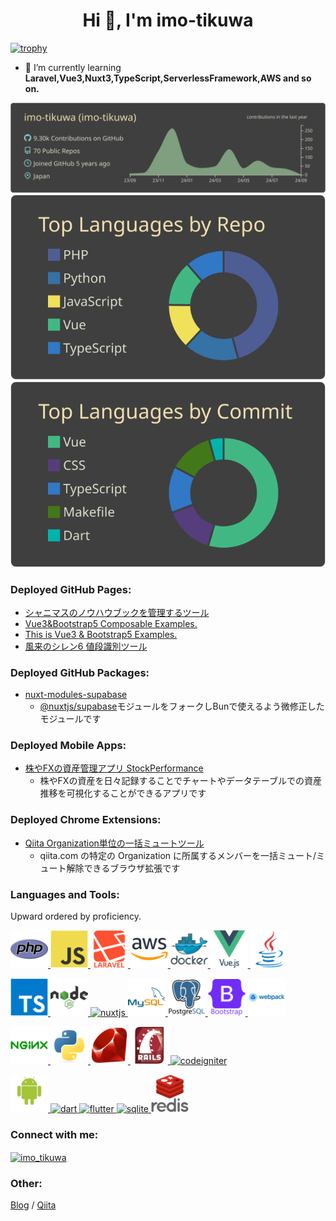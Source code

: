 <h1 align="center">Hi 👋, I'm imo-tikuwa</h1>

[![trophy](https://github-profile-trophy.vercel.app/?username=imo-tikuwa&margin-w=10&margin-h=10&theme=gruvbox&no-frame=true&column=3)](https://github.com/ryo-ma/github-profile-trophy)

- 🌱 I’m currently learning **Laravel,Vue3,Nuxt3,TypeScript,ServerlessFramework,AWS and so on.**

[![](https://raw.githubusercontent.com/imo-tikuwa/imo-tikuwa/master/profile-summary-card-output/zenburn/0-profile-details.svg)](https://github.com/vn7n24fzkq/github-profile-summary-cards)
[![](https://raw.githubusercontent.com/imo-tikuwa/imo-tikuwa/master/profile-summary-card-output/zenburn/1-repos-per-language.svg)](https://github.com/vn7n24fzkq/github-profile-summary-cards) [![](https://raw.githubusercontent.com/imo-tikuwa/imo-tikuwa/master/profile-summary-card-output/zenburn/2-most-commit-language.svg)](https://github.com/vn7n24fzkq/github-profile-summary-cards)

<h3 align="left">Deployed GitHub Pages:</h3>

- [シャニマスのノウハウブックを管理するツール](https://imo-tikuwa.github.io/shinycolors-step-knowhow-manager-site/)
- [Vue3&Bootstrap5 Composable Examples.](https://imo-tikuwa.github.io/vue3-bootstrap5-composables/)
- [This is Vue3 & Bootstrap5 Examples.](https://imo-tikuwa.github.io/vue3-plugin-dev-study-used-demo/)
- [風来のシレン6 値段識別ツール](https://imo-tikuwa.github.io/shiren6-price-helper-site/)

<h3 align="left">Deployed GitHub Packages:</h3>

- [nuxt-modules-supabase](https://github.com/imo-tikuwa/nuxt-modules-supabase/pkgs/npm/nuxt-modules-supabase)
  - [@nuxtjs/supabase](https://supabase.nuxtjs.org/)モジュールをフォークしBunで使えるよう微修正したモジュールです

<h3 align="left">Deployed Mobile Apps:</h3>

- [株やFXの資産管理アプリ StockPerformance](https://play.google.com/store/apps/details?id=com.imo_tikuwa.stock_performance_flutter&pli=1)
  - 株やFXの資産を日々記録することでチャートやデータテーブルでの資産推移を可視化することができるアプリです

<h3 align="left">Deployed Chrome Extensions:</h3>

- [Qiita Organization単位の一括ミュートツール](https://chromewebstore.google.com/detail/eomgfbdbchnggnndnnlmpnbefddkfihp?hl=ja&authuser=0)
  - qiita.com の特定の Organization に所属するメンバーを一括ミュート/ミュート解除できるブラウザ拡張です

<h3 align="left">Languages and Tools:</h3>
<p align="left">Upward ordered by proficiency.</p>
<p align="left">
  <a href="https://www.php.net" target="_blank" rel="noreferrer">
    <img src="https://raw.githubusercontent.com/devicons/devicon/master/icons/php/php-original.svg" alt="php" width="60" height="60"/>
  </a>
  <a href="https://developer.mozilla.org/en-US/docs/Web/JavaScript" target="_blank" rel="noreferrer">
    <img src="https://raw.githubusercontent.com/devicons/devicon/master/icons/javascript/javascript-original.svg" alt="javascript" width="60" height="60"/>
  </a>
  <a href="https://laravel.com/" target="_blank" rel="noreferrer">
    <img src="https://raw.githubusercontent.com/devicons/devicon/master/icons/laravel/laravel-plain-wordmark.svg" alt="laravel" width="60" height="60"/>
  </a>
  <a href="https://aws.amazon.com" target="_blank" rel="noreferrer">
    <img src="https://raw.githubusercontent.com/devicons/devicon/master/icons/amazonwebservices/amazonwebservices-original-wordmark.svg" alt="aws" width="60" height="60"/>
  </a>
  <a href="https://www.docker.com/" target="_blank" rel="noreferrer">
    <img src="https://raw.githubusercontent.com/devicons/devicon/master/icons/docker/docker-original-wordmark.svg" alt="docker" width="60" height="60"/>
  </a>
  <a href="https://vuejs.org/" target="_blank" rel="noreferrer">
    <img src="https://raw.githubusercontent.com/devicons/devicon/master/icons/vuejs/vuejs-original-wordmark.svg" alt="vuejs" width="60" height="60"/>
  </a>
  <a href="https://www.java.com" target="_blank" rel="noreferrer">
    <img src="https://raw.githubusercontent.com/devicons/devicon/master/icons/java/java-original.svg" alt="java" width="60" height="60"/>
  </a>
</p>
<p align="left">
  <a href="https://www.typescriptlang.org/" target="_blank" rel="noreferrer">
    <img src="https://raw.githubusercontent.com/devicons/devicon/master/icons/typescript/typescript-original.svg" alt="typescript" width="60" height="60"/>
  </a>
  <a href="https://nodejs.org" target="_blank" rel="noreferrer">
    <img src="https://raw.githubusercontent.com/devicons/devicon/master/icons/nodejs/nodejs-original-wordmark.svg" alt="nodejs" width="60" height="60"/>
  </a>
  <a href="https://nuxtjs.org/" target="_blank" rel="noreferrer">
    <img src="https://www.vectorlogo.zone/logos/nuxtjs/nuxtjs-icon.svg" alt="nuxtjs" width="60" height="60"/>
  </a>
  <a href="https://www.mysql.com/" target="_blank" rel="noreferrer">
    <img src="https://raw.githubusercontent.com/devicons/devicon/master/icons/mysql/mysql-original-wordmark.svg" alt="mysql" width="60" height="60"/>
  </a>
  <a href="https://www.postgresql.org" target="_blank" rel="noreferrer">
    <img src="https://raw.githubusercontent.com/devicons/devicon/master/icons/postgresql/postgresql-original-wordmark.svg" alt="postgresql" width="60" height="60"/>
  </a>
  <a href="https://getbootstrap.com" target="_blank" rel="noreferrer">
    <img src="https://raw.githubusercontent.com/devicons/devicon/master/icons/bootstrap/bootstrap-plain-wordmark.svg" alt="bootstrap" width="60" height="60"/>
  </a>
  <a href="https://webpack.js.org" target="_blank" rel="noreferrer">
    <img src="https://raw.githubusercontent.com/devicons/devicon/d00d0969292a6569d45b06d3f350f463a0107b0d/icons/webpack/webpack-original-wordmark.svg" alt="webpack" width="60" height="60"/>
  </a>
</p>
<p align="left">
  <a href="https://www.nginx.com" target="_blank" rel="noreferrer">
    <img src="https://raw.githubusercontent.com/devicons/devicon/master/icons/nginx/nginx-original.svg" alt="nginx" width="60" height="60"/>
  </a>
  <a href="https://www.python.org" target="_blank" rel="noreferrer">
    <img src="https://raw.githubusercontent.com/devicons/devicon/master/icons/python/python-original.svg" alt="python" width="60" height="60"/>
  </a>
  <a href="https://www.ruby-lang.org/en/" target="_blank" rel="noreferrer">
    <img src="https://raw.githubusercontent.com/devicons/devicon/master/icons/ruby/ruby-original.svg" alt="ruby" width="60" height="60"/>
  </a>
  <a href="https://rubyonrails.org" target="_blank" rel="noreferrer">
    <img src="https://raw.githubusercontent.com/devicons/devicon/master/icons/rails/rails-original-wordmark.svg" alt="rails" width="60" height="60"/>
  </a>
  <a href="https://codeigniter.com" target="_blank" rel="noreferrer">
    <img src="https://cdn.worldvectorlogo.com/logos/codeigniter.svg" alt="codeigniter" width="60" height="60"/>
  </a>
</p>
<p align="left">
  <a href="https://developer.android.com" target="_blank" rel="noreferrer">
    <img src="https://raw.githubusercontent.com/devicons/devicon/master/icons/android/android-original-wordmark.svg" alt="android" width="60" height="60"/>
  </a>
  <a href="https://dart.dev" target="_blank" rel="noreferrer">
    <img src="https://www.vectorlogo.zone/logos/dartlang/dartlang-icon.svg" alt="dart" width="60" height="60"/>
  </a>
  <a href="https://flutter.dev" target="_blank" rel="noreferrer">
    <img src="https://www.vectorlogo.zone/logos/flutterio/flutterio-icon.svg" alt="flutter" width="60" height="60"/>
  </a>
  <a href="https://www.sqlite.org/" target="_blank" rel="noreferrer">
    <img src="https://www.vectorlogo.zone/logos/sqlite/sqlite-icon.svg" alt="sqlite" width="60" height="60"/>
  </a>
  <a href="https://redis.io" target="_blank" rel="noreferrer">
    <img src="https://raw.githubusercontent.com/devicons/devicon/master/icons/redis/redis-original-wordmark.svg" alt="redis" width="60" height="60"/>
  </a>
</p>

<h3 align="left">Connect with me:</h3>
<p align="left">
<a href="https://twitter.com/imo_tikuwa" target="blank"><img align="center" src="https://raw.githubusercontent.com/rahuldkjain/github-profile-readme-generator/master/src/images/icons/Social/twitter.svg" alt="imo_tikuwa" height="30" width="40" /></a>
</p>

<h3 align="left">Other:</h3>

[Blog](https://blog.imo-tikuwa.com/) / [Qiita](https://qiita.com/imo_tikuwa)

